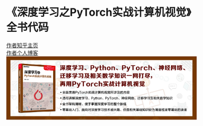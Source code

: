 # 《深度学习之PyTorch实战计算机视觉》全书代码



[作者知乎主页](https://www.zhihu.com/people/JaimeTang/activities)  
[作者个人博客]()  
![简介](image/10.jpg)  
